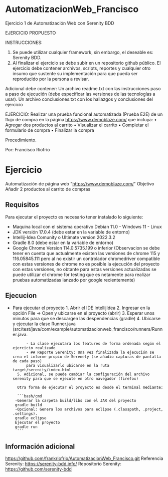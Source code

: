 # AutomatizacionWeb_Francisco
Ejercicio 1 de Automatización Web con Serenity BDD

EJERCICIO PROPUESTO

INSTRUCCIONES:
1. Se puede utilizar cualquier framework, sin embargo, el deseable es: Serenity BDD.
2. Al finalizar el ejercicio se debe subir en un repositorio github público. El ejercicio debe contener archivos, scripts, reportes y cualquier otro insumo que sustente su implementación para que pueda ser reproducido por la persona a revisar. 

Adicional debe contener:
Un archivo readme.txt con las instrucciones paso a paso de ejecución (debe especificar las versiones de las tecnologías a usar).
Un archivo conclusiones.txt con los hallazgos y conclusiones del ejercicio

EJERCICIO:
Realizar una prueba funcional automatizada (Prueba E2E) de un flujo de compra en la página 
https://www.demoblaze.com/ que incluya:
• Agregar dos productos al carrito
• Visualizar el carrito
• Completar el formulario de compra
• Finalizar la compra


Procedimiento.

Por: Francisco Riofrio
# Ejercicio
Automatización de página web "https://www.demoblaze.com/"
Objetivo Añadir 2 productos al carrito de compras


## Requisitos

Para ejecutar el proyecto es necesario tener instalado lo siguiente:

  - Maquina local con el sistema operativo Debian 11.0 - Windows 11 - Linux
  - JDK versión 17.0.4 (debe estar en la variable de entorno)
  - Intellij-Idea Comunity o Ultimate version 2022.3.2
  - Gradle 8.0 (debe estar en la variable de entorno)
  - Google Chrome Version 114.0.5735.199 o inferior (Observacion se debe tener en cuenta que actualmente existen las versiones de chrome 115 y 116.05845.111 pero al no existir un controlador chromedriver compatible con estas versiones de chrome no es posible la ejecución del proyecto con estas versiones, no obtante para estas versiones actualizadas se puede utilizar el chrome for testing que es netamente para realizar pruebas automatizadas lanzado por google recientemente)



## Ejecucion
- Para ejecutar el proyecto
        1. Abrir el IDE IntellijIdea
        2. Ingresar en la opción File -> Open y ubicarse en el proyecto (abrir)
        3. Esperar unos minutos para que se descargen las despendencias (gradle)
        4. Ubicarse y ejecutar la clase Runner.java (src/test/java/com/example/automatizacionweb_francisco/runners/Runner.java.

            - La clase ejecutara los features de forma ordenada según el ejercicio realizado
            - ## Reporte Serenity: Una vez finalizada la ejecución se crea el informe propio de Serenety (se añadio capturas de pantalla de cada paso)
            para visualizarlo ubicarse en la ruta target/serenity/index.html
        5. Adicional, se puede cambiar la configuración del archivo serenity para que se ejecute en otro navegador (firefox)

        Otra forma de ejecutar el proyecto es desde el terminal mediante:

        ```bash/cmd
       -Generar la carpeta build/libs con el JAR del proyecto
       gradle build
       -Opcional: Genera los archivos para eclipse (.classpath, .project, .settings).
       gradle eclipse
       Ejecutar el proyecto
       gradle run
        ```
## Información adicional
https://github.com/frankriofrio/AutomatizacionWeb_Francisco.git
Referencia Serenity: https://serenity-bdd.info/
Repositorio Serenity: https://github.com/serenity-bdd

